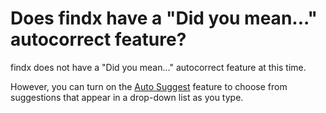 # Does findx have a "Did you mean..." autocorrect feature?

findx does not have a "Did you mean..." autocorrect feature at this time. 

However, you can turn on the [Auto Suggest](https://help.findx.com/en/auto-suggest) feature to choose from suggestions that appear in a drop-down list as you type. 

